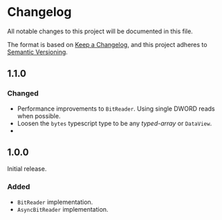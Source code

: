 # Changelog

All notable changes to this project will be documented in this file.

The format is based on [Keep a Changelog](https://keepachangelog.com/en/1.0.0/),
and this project adheres to [Semantic Versioning](https://semver.org/spec/v2.0.0.html).

## 1.1.0

### Changed
- Performance improvements to `BitReader`. Using single DWORD reads when possible.
- Loosen the `bytes` typescript type to be any _typed-array_ or `DataView`.
- 

## 1.0.0

Initial release.

### Added

- `BitReader` implementation.
- `AsyncBitReader` implementation.
